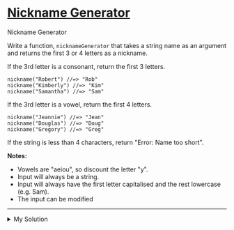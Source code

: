 # [Nickname Generator](https://www.codewars.com/kata/593b1909e68ff627c9000186)

Nickname Generator

Write a function, `nicknameGenerator` that takes a string name as an argument and returns the first 3 or 4 letters as a nickname.

If the 3rd letter is a consonant, return the first 3 letters.

    nickname("Robert") //=> "Rob"
    nickname("Kimberly") //=> "Kim"
    nickname("Samantha") //=> "Sam"

If the 3rd letter is a vowel, return the first 4 letters.

    nickname("Jeannie") //=> "Jean"
    nickname("Douglas") //=> "Doug"
    nickname("Gregory") //=> "Greg"

If the string is less than 4 characters, return "Error: Name too short".

**Notes:**

- Vowels are "aeiou", so discount the letter "y".
- Input will always be a string.
- Input will always have the first letter capitalised and the rest lowercase (e.g. Sam).
- The input can be modified

---

<details><summary>My Solution</summary>

```js
function nicknameGenerator(name) {
  if (name.length < 4) return 'Error: Name too short'
  else if (name[2].match(/[^aeiou]/)) return name.slice(0, 3)
  else return name.slice(0, 4)
}
```

</details>
